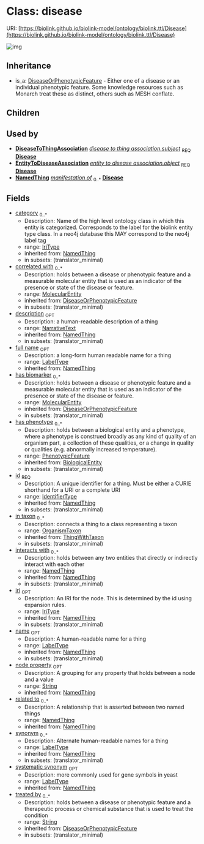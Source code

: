 # Class: disease




URI: [https://biolink.github.io/biolink-model/ontology/biolink.ttl/Disease](https://biolink.github.io/biolink-model/ontology/biolink.ttl/Disease)

![img](http://yuml.me/diagram/nofunky;dir:TB/class/\[NamedThing]<interacts%20with(i)%200..*-%20\[Disease|treated_by(i):string%20*;id(i):identifier_type;name(i):label_type%20%3F;category(i):iri_type%20*;node_property(i):string%20%3F;iri(i):iri_type%20%3F;synonym(i):label_type%20*;full_name(i):label_type%20%3F;description(i):narrative_text%20%3F;systematic_synonym(i):label_type%20%3F],%20\[NamedThing]<related%20to(i)%200..*-%20\[Disease],%20\[PhenotypicFeature]<has%20phenotype(i)%200..*-%20\[Disease],%20\[OrganismTaxon]<in%20taxon(i)%200..*-%20\[Disease],%20\[MolecularEntity]<has%20biomarker(i)%200..*-%20\[Disease],%20\[MolecularEntity]<correlated%20with(i)%200..*-%20\[Disease],%20\[DiseaseToThingAssociation]-%20subject%201..1>\[Disease],%20\[EntityToDiseaseAssociation]-%20object(i)%201..1>\[Disease],%20\[NamedThing]-%20manifestation%20of(i)%200..*>\[Disease],%20\[DiseaseOrPhenotypicFeature]^-\[Disease])
## Inheritance

 *  is_a: [DiseaseOrPhenotypicFeature](DiseaseOrPhenotypicFeature.md) - Either one of a disease or an individual phenotypic feature. Some knowledge resources such as Monarch treat these as distinct, others such as MESH conflate.
## Children

## Used by

 *  **[DiseaseToThingAssociation](DiseaseToThingAssociation.md)** *[disease to thing association.subject](disease_to_thing_association_subject.md)*  <sub>REQ</sub>  **[Disease](Disease.md)**
 *  **[EntityToDiseaseAssociation](EntityToDiseaseAssociation.md)** *[entity to disease association.object](entity_to_disease_association_object.md)*  <sub>REQ</sub>  **[Disease](Disease.md)**
 *  **[NamedThing](NamedThing.md)** *[manifestation of](manifestation_of.md)*  <sub>0..*</sub>  **[Disease](Disease.md)**
## Fields

 * [category](category.md)  <sub>0..*</sub>
    * Description: Name of the high level ontology class in which this entity is categorized. Corresponds to the label for the biolink entity type class. In a neo4j database this MAY correspond to the neo4j label tag
    * range: [IriType](IriType.md)
    * inherited from: [NamedThing](NamedThing.md)
    * in subsets: (translator_minimal)
 * [correlated with](correlated_with.md)  <sub>0..*</sub>
    * Description: holds between a disease or phenotypic feature and a measurable molecular entity that is used as an indicator of the presence or state of the disease or feature.
    * range: [MolecularEntity](MolecularEntity.md)
    * inherited from: [DiseaseOrPhenotypicFeature](DiseaseOrPhenotypicFeature.md)
    * in subsets: (translator_minimal)
 * [description](description.md)  <sub>OPT</sub>
    * Description: a human-readable description of a thing
    * range: [NarrativeText](NarrativeText.md)
    * inherited from: [NamedThing](NamedThing.md)
    * in subsets: (translator_minimal)
 * [full name](full_name.md)  <sub>OPT</sub>
    * Description: a long-form human readable name for a thing
    * range: [LabelType](LabelType.md)
    * inherited from: [NamedThing](NamedThing.md)
 * [has biomarker](has_biomarker.md)  <sub>0..*</sub>
    * Description: holds between a disease or phenotypic feature and a measurable molecular entity that is used as an indicator of the presence or state of the disease or feature.
    * range: [MolecularEntity](MolecularEntity.md)
    * inherited from: [DiseaseOrPhenotypicFeature](DiseaseOrPhenotypicFeature.md)
    * in subsets: (translator_minimal)
 * [has phenotype](has_phenotype.md)  <sub>0..*</sub>
    * Description: holds between a biological entity and a phenotype, where a phenotype is construed broadly as any kind of quality of an organism part, a collection of these qualities, or a change in quality or qualities (e.g. abnormally increased temperature).
    * range: [PhenotypicFeature](PhenotypicFeature.md)
    * inherited from: [BiologicalEntity](BiologicalEntity.md)
    * in subsets: (translator_minimal)
 * [id](id.md)  <sub>REQ</sub>
    * Description: A unique identifier for a thing. Must be either a CURIE shorthand for a URI or a complete URI
    * range: [IdentifierType](IdentifierType.md)
    * inherited from: [NamedThing](NamedThing.md)
    * in subsets: (translator_minimal)
 * [in taxon](in_taxon.md)  <sub>0..*</sub>
    * Description: connects a thing to a class representing a taxon
    * range: [OrganismTaxon](OrganismTaxon.md)
    * inherited from: [ThingWithTaxon](ThingWithTaxon.md)
    * in subsets: (translator_minimal)
 * [interacts with](interacts_with.md)  <sub>0..*</sub>
    * Description: holds between any two entities that directly or indirectly interact with each other
    * range: [NamedThing](NamedThing.md)
    * inherited from: [NamedThing](NamedThing.md)
    * in subsets: (translator_minimal)
 * [iri](iri.md)  <sub>OPT</sub>
    * Description: An IRI for the node. This is determined by the id using expansion rules.
    * range: [IriType](IriType.md)
    * inherited from: [NamedThing](NamedThing.md)
    * in subsets: (translator_minimal)
 * [name](name.md)  <sub>OPT</sub>
    * Description: A human-readable name for a thing
    * range: [LabelType](LabelType.md)
    * inherited from: [NamedThing](NamedThing.md)
    * in subsets: (translator_minimal)
 * [node property](node_property.md)  <sub>OPT</sub>
    * Description: A grouping for any property that holds between a node and a value
    * range: [String](String.md)
    * inherited from: [NamedThing](NamedThing.md)
 * [related to](related_to.md)  <sub>0..*</sub>
    * Description: A relationship that is asserted between two named things
    * range: [NamedThing](NamedThing.md)
    * inherited from: [NamedThing](NamedThing.md)
 * [synonym](synonym.md)  <sub>0..*</sub>
    * Description: Alternate human-readable names for a thing
    * range: [LabelType](LabelType.md)
    * inherited from: [NamedThing](NamedThing.md)
    * in subsets: (translator_minimal)
 * [systematic synonym](systematic_synonym.md)  <sub>OPT</sub>
    * Description: more commonly used for gene symbols in yeast
    * range: [LabelType](LabelType.md)
    * inherited from: [NamedThing](NamedThing.md)
 * [treated by](treated_by.md)  <sub>0..*</sub>
    * Description: holds between a disease or phenotypic feature and a therapeutic process or chemical substance that is used to treat the condition
    * range: [String](String.md)
    * inherited from: [DiseaseOrPhenotypicFeature](DiseaseOrPhenotypicFeature.md)
    * in subsets: (translator_minimal)
